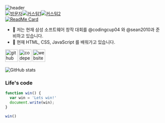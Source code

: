 ![header](https://capsule-render.vercel.app/api?type=wave&color=timeGradient&height=300&section=header&text=Hi%20There%20👋&fontSize=90)<br>
[![방문자](https://gpvc.arturio.dev/injoon5)](https://GitHub.com/injoon5/)[![커스텀1](https://injoon5.github.io/Injoon5/badge/oijbadge.svg)](https://GitHub.com/injoon5/)[![커스텀2](https://injoon5.github.io/Injoon5/badge/oijbadge1.svg)](https://juniorsoftwarecup.com)<br>
[![ReadMe Card](https://github-readme-stats.vercel.app/api/pin/?username=injoon5&repo=injoonweb)](https://github.com/injoon5/injoonweb)
- 🔭 저는 현재 삼성 소프트웨어 창작 대회를 @codingcup04 와 
     @sean2010과 준비하고 있습니다. 
- 🌱 현재 HTML, CSS, JavaScript 를 배워가고 있습니다.

[<img src='https://cdn.jsdelivr.net/npm/simple-icons@3.0.1/icons/github.svg' alt='github' height='40'>](https://github.com/injoon5)  [<img src='https://cdn.jsdelivr.net/npm/simple-icons@3.0.1/icons/codepen.svg' alt='codepen' height='40'>](https://codepen.io/injoon5)  [<img src='https://cdn.jsdelivr.net/npm/simple-icons@3.0.1/icons/icloud.svg' alt='website' height='40'>](http://injoon5.ga)  

![GitHub stats](https://github-readme-stats.vercel.app/api?username=injoon5&show_icons=true)


### Life's code

```javascript
function win() {
  var win = 'Lets win!'
  document.write(win);
}

win()
```


 

